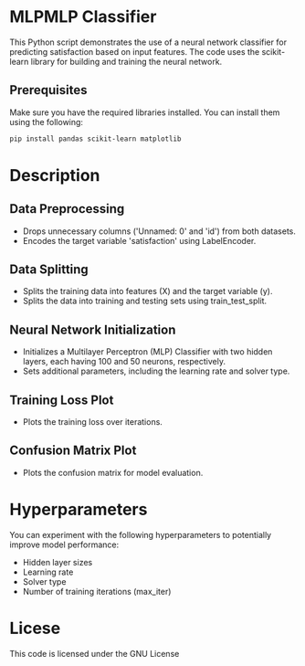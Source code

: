 # MLPMLP Classifier

This Python script demonstrates the use of a neural network classifier for predicting satisfaction based on input features. The code uses the scikit-learn library for building and training the neural network.

## Prerequisites

Make sure you have the required libraries installed. You can install them using the following:

```bash
pip install pandas scikit-learn matplotlib
```
# Description

## Data Preprocessing

- Drops unnecessary columns ('Unnamed: 0' and 'id') from both datasets.
- Encodes the target variable 'satisfaction' using LabelEncoder.

## Data Splitting

- Splits the training data into features (X) and the target variable (y).
- Splits the data into training and testing sets using train_test_split.

## Neural Network Initialization

- Initializes a Multilayer Perceptron (MLP) Classifier with two hidden layers, each having 100 and 50 neurons, respectively.
- Sets additional parameters, including the learning rate and solver type.
## Training Loss Plot

- Plots the training loss over iterations.

## Confusion Matrix Plot

- Plots the confusion matrix for model evaluation.

# Hyperparameters

You can experiment with the following hyperparameters to potentially improve model performance:

- Hidden layer sizes
- Learning rate
- Solver type
- Number of training iterations (max_iter)
 
# Licese
This code is licensed under the GNU License 